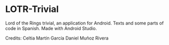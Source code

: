 # LOTR-Trivial

Lord of the Rings trivial, an application for Android.
Texts and some parts of code in Spanish.
Made with Android Studio.

Credits:
Celtia Martín García
Daniel Muñoz Rivera
